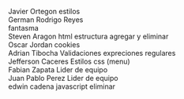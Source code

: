 Javier Ortegon estilos <br>
German Rodrigo Reyes<br> fantasma <br>
Steven Aragon html estructura agregar y eliminar <br>
Oscar Jordan cookies  <br>
Adrian Tibocha Validaciones expreciones regulares <br>
Jefferson Caceres Estilos css (menu) <br>
Fabian Zapata Lider de equipo <br>
Juan Pablo Perez Lider de equipo <br>
edwin cadena javascript eliminar
